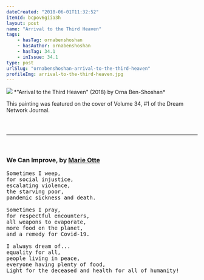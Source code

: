 ```yaml
---
dateCreated: "2018-06-01T11:32:52"
itemId: bcpov6giia3h
layout: post
name: "Arrival to the Third Heaven"
tags:
    - hasTag: ornabenshoshan
    - hasAuthor: ornabenshoshan
    - hasTag: 34.1
    - inIssue: 34.1
type: post
urlSlug: "ornabenshoshan-arrival-to-the-third-heaven"
profileImg: arrival-to-the-third-heaven.jpg
---
```


<img src="../images/arrival-to-the-third-heaven.jpg" width="auto" height="auto"/>
*"Arrival to the Third Heaven" (2018) by Orna Ben-Shoshan*

This painting was featured on the cover of Volume 34, #1 of the Dream Network Journal.

<hr style="margin: 4em 0px;">

<div class="breakout-box">
<!--nopreview--><h3>We Can Improve, by <a href="../marieotte">Marie Otte</a></h3><!--/nopreview-->

<pre>
Sometimes I weep, 
for social injustice, 
escalating violence, 
the starving poor, 
pandemic sickness and death. 

Sometimes I pray,
for respectful encounters, 
all weapons to evaporate, 
more food on the planet, 
and a remedy for Covid-19. 

I always dream of...
equality for all, 
people living in peace, 
everyone having plenty of food, 
Light for the deceased and health for all of humanity!
</pre>
</div>
